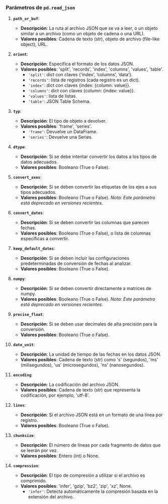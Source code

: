 ### Parámetros de `pd.read_json`

1. **`path_or_buf`**:
   - **Descripción**: La ruta al archivo JSON que se va a leer, o un objeto similar a un archivo (como un objeto de cadena o una URL).
   - **Valores posibles**: Cadena de texto (str), objeto de archivo (file-like object), URL.

2. **`orient`**:
   - **Descripción**: Especifica el formato de los datos JSON.
   - **Valores posibles**: 'split', 'records', 'index', 'columns', 'values', 'table'.
     - `'split'`: dict con claves {‘index’, ‘columns’, ‘data’}.
     - `'records'`: lista de registros (cada registro es un dict).
     - `'index'`: dict con claves {index: {column: value}}.
     - `'columns'`: dict con claves {column: {index: value}}.
     - `'values'`: lista de listas.
     - `'table'`: JSON Table Schema.

3. **`typ`**:
   - **Descripción**: El tipo de objeto a devolver.
   - **Valores posibles**: 'frame', 'series'.
     - `'frame'`: Devuelve un DataFrame.
     - `'series'`: Devuelve una Series.

4. **`dtype`**:
   - **Descripción**: Si se debe intentar convertir los datos a los tipos de datos adecuados.
   - **Valores posibles**: Booleano (True o False).

5. **`convert_axes`**:
   - **Descripción**: Si se deben convertir las etiquetas de los ejes a sus tipos adecuados.
   - **Valores posibles**: Booleano (True o False). *Nota: Este parámetro está deprecado en versiones recientes.*

6. **`convert_dates`**:
   - **Descripción**: Si se deben convertir las columnas que parecen fechas.
   - **Valores posibles**: Booleano (True o False), o lista de columnas específicas a convertir.

7. **`keep_default_dates`**:
   - **Descripción**: Si se deben incluir las configuraciones predeterminadas de conversión de fechas al analizar.
   - **Valores posibles**: Booleano (True o False).

8. **`numpy`**:
   - **Descripción**: Si se deben convertir directamente a matrices de numpy.
   - **Valores posibles**: Booleano (True o False). *Nota: Este parámetro está deprecado en versiones recientes.*

9. **`precise_float`**:
   - **Descripción**: Si se deben usar decimales de alta precisión para la conversión.
   - **Valores posibles**: Booleano (True o False).

10. **`date_unit`**:
    - **Descripción**: La unidad de tiempo de las fechas en los datos JSON.
    - **Valores posibles**: Cadena de texto (str) como 's' (segundos), 'ms' (milisegundos), 'us' (microsegundos), 'ns' (nanosegundos).

11. **`encoding`**:
    - **Descripción**: La codificación del archivo JSON.
    - **Valores posibles**: Cadena de texto (str) que representa la codificación, por ejemplo, 'utf-8'.

12. **`lines`**:
    - **Descripción**: Si el archivo JSON está en un formato de una línea por registro.
    - **Valores posibles**: Booleano (True o False).

13. **`chunksize`**:
    - **Descripción**: El número de líneas por cada fragmento de datos que se leerán por vez.
    - **Valores posibles**: Entero (int) o None.

14. **`compression`**:
    - **Descripción**: El tipo de compresión a utilizar si el archivo es comprimido.
    - **Valores posibles**: 'infer', 'gzip', 'bz2', 'zip', 'xz', None.
      - `'infer'`: Detecta automáticamente la compresión basada en la extensión del archivo.
